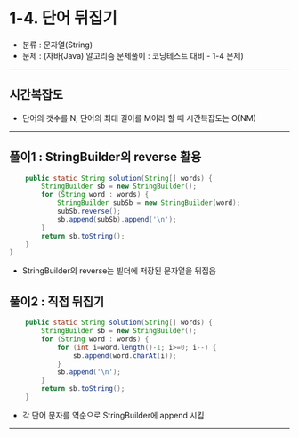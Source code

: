 # 1-4. 단어 뒤집기

- 분류 : 문자열(String)
- 문제 : (자바(Java) 알고리즘 문제풀이 : 코딩테스트 대비 - 1-4 문제)

---

## 시간복잡도
- 단어의 갯수를 N, 단어의 최대 길이를 M이라 할 때 시간복잡도는 O(NM)

---

## 풀이1 : StringBuilder의 reverse 활용
```java
    public static String solution(String[] words) {
        StringBuilder sb = new StringBuilder();
        for (String word : words) {
            StringBuilder subSb = new StringBuilder(word);
            subSb.reverse();
            sb.append(subSb).append('\n');
        }
        return sb.toString();
    }
}

```
- StringBuilder의 reverse는 빌더에 저장된 문자열을 뒤집음

## 풀이2 : 직접 뒤집기
```java
    public static String solution(String[] words) {
        StringBuilder sb = new StringBuilder();
        for (String word : words) {
            for (int i=word.length()-1; i>=0; i--) {
                sb.append(word.charAt(i));
            }
            sb.append('\n');
        }
        return sb.toString();
    }
```
- 각 단어 문자를 역순으로 StringBuilder에 append 시킴

---
